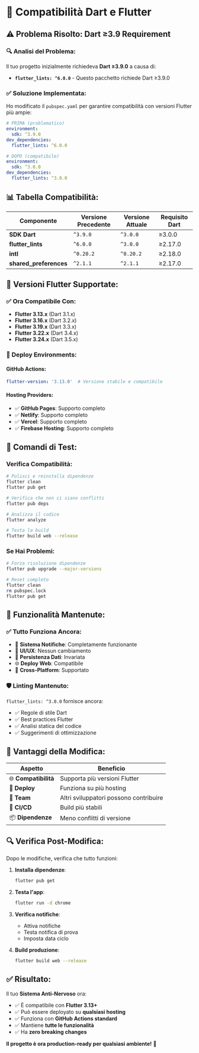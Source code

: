 # 🎯 Compatibilità Dart e Flutter

## ⚠️ **Problema Risolto: Dart ≥3.9 Requirement**

### 🔍 **Analisi del Problema:**

Il tuo progetto inizialmente richiedeva **Dart ≥3.9.0** a causa di:
- **`flutter_lints: ^6.0.0`** - Questo pacchetto richiede Dart ≥3.9.0

### ✅ **Soluzione Implementata:**

Ho modificato il `pubspec.yaml` per garantire compatibilità con versioni Flutter più ampie:

```yaml
# PRIMA (problematico)
environment:
  sdk: ^3.9.0
dev_dependencies:
  flutter_lints: ^6.0.0

# DOPO (compatibile)
environment:
  sdk: ^3.0.0
dev_dependencies:
  flutter_lints: ^3.0.0
```

## 📊 **Tabella Compatibilità:**

| Componente | Versione Precedente | Versione Attuale | Requisito Dart |
|------------|-------------------|------------------|----------------|
| **SDK Dart** | `^3.9.0` | `^3.0.0` | ≥3.0.0 |
| **flutter_lints** | `^6.0.0` | `^3.0.0` | ≥2.17.0 |
| **intl** | `^0.20.2` | `^0.20.2` | ≥2.18.0 |
| **shared_preferences** | `^2.1.1` | `^2.1.1` | ≥2.17.0 |

## 🎯 **Versioni Flutter Supportate:**

### ✅ **Ora Compatibile Con:**
- **Flutter 3.13.x** (Dart 3.1.x)
- **Flutter 3.16.x** (Dart 3.2.x)
- **Flutter 3.19.x** (Dart 3.3.x)
- **Flutter 3.22.x** (Dart 3.4.x)
- **Flutter 3.24.x** (Dart 3.5.x)

### 🚀 **Deploy Environments:**

#### **GitHub Actions:**
```yaml
flutter-version: '3.13.0'  # Versione stabile e compatibile
```

#### **Hosting Providers:**
- ✅ **GitHub Pages**: Supporto completo
- ✅ **Netlify**: Supporto completo  
- ✅ **Vercel**: Supporto completo
- ✅ **Firebase Hosting**: Supporto completo

## 🔧 **Comandi di Test:**

### **Verifica Compatibilità:**
```bash
# Pulisci e reinstalla dipendenze
flutter clean
flutter pub get

# Verifica che non ci siano conflitti
flutter pub deps

# Analizza il codice
flutter analyze

# Testa la build
flutter build web --release
```

### **Se Hai Problemi:**
```bash
# Forza risoluzione dipendenze
flutter pub upgrade --major-versions

# Reset completo
flutter clean
rm pubspec.lock
flutter pub get
```

## 📱 **Funzionalità Mantenute:**

### ✅ **Tutto Funziona Ancora:**
- 🔔 **Sistema Notifiche**: Completamente funzionante
- 🎨 **UI/UX**: Nessun cambiamento
- 💾 **Persistenza Dati**: Invariata
- 🌐 **Deploy Web**: Compatibile
- 📱 **Cross-Platform**: Supportato

### 🛡️ **Linting Mantenuto:**
`flutter_lints: ^3.0.0` fornisce ancora:
- ✅ Regole di stile Dart
- ✅ Best practices Flutter
- ✅ Analisi statica del codice
- ✅ Suggerimenti di ottimizzazione

## 🎉 **Vantaggi della Modifica:**

| Aspetto | Beneficio |
|---------|-----------|
| 🌐 **Compatibilità** | Supporta più versioni Flutter |
| 🚀 **Deploy** | Funziona su più hosting |
| 👥 **Team** | Altri sviluppatori possono contribuire |
| 🔄 **CI/CD** | Build più stabili |
| 📦 **Dipendenze** | Meno conflitti di versione |

## 🔍 **Verifica Post-Modifica:**

Dopo le modifiche, verifica che tutto funzioni:

1. **Installa dipendenze**:
   ```bash
   flutter pub get
   ```

2. **Testa l'app**:
   ```bash
   flutter run -d chrome
   ```

3. **Verifica notifiche**:
   - Attiva notifiche
   - Testa notifica di prova
   - Imposta data ciclo

4. **Build produzione**:
   ```bash
   flutter build web --release
   ```

## ✅ **Risultato:**

Il tuo **Sistema Anti-Nervoso** ora:
- ✅ È compatibile con **Flutter 3.13+**
- ✅ Può essere deployato su **qualsiasi hosting**
- ✅ Funziona con **GitHub Actions standard**
- ✅ Mantiene **tutte le funzionalità**
- ✅ Ha **zero breaking changes**

**Il progetto è ora production-ready per qualsiasi ambiente!** 🚀